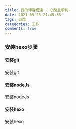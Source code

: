 ```yaml
---
title: 我的博客搭建 ~ 心酸且顺利~
date: 2021-05-25 21:45:53
tags: 运维
categories: 工作
comments: true
---
```



### 安装hexo步骤
#### 安装git

安装git

#### 安装nodeJs

安装nodeJs

#### 安装hexo

安装hexo